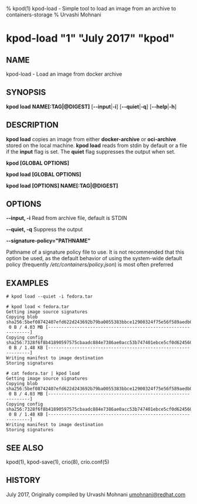 % kpod(1) kpod-load - Simple tool to load an image from an archive to containers-storage
% Urvashi Mohnani
# kpod-load "1" "July 2017" "kpod"

## NAME
kpod-load - Load an image from docker archive

## SYNOPSIS
**kpod load**
**NAME[:TAG|@DIGEST]**
[**--input**|**-i**]
[**--quiet**|**-q**]
[**--help**|**-h**]

## DESCRIPTION
**kpod load** copies an image from either **docker-archive** or **oci-archive** stored
on the local machine. **kpod load** reads from stdin by default or a file if the **input** flag is set.
The **quiet** flag suppresses the output when set.

**kpod [GLOBAL OPTIONS]**

**kpod load [GLOBAL OPTIONS]**

**kpod load [OPTIONS] NAME[:TAG|@DIGEST]**

## OPTIONS

**--input, -i**
Read from archive file, default is STDIN

**--quiet, -q**
Suppress the output

**--signature-policy="PATHNAME"**

Pathname of a signature policy file to use.  It is not recommended that this
option be used, as the default behavior of using the system-wide default policy
(frequently */etc/containers/policy.json*) is most often preferred

## EXAMPLES

```
# kpod load --quiet -i fedora.tar
```

```
# kpod load < fedora.tar
Getting image source signatures
Copying blob sha256:5bef08742407efd622d243692b79ba0055383bbce12900324f75e56f589aedb0
 0 B / 4.03 MB [---------------------------------------------------------------]
Copying config sha256:7328f6f8b41890597575cbaadc884e7386ae0acc53b747401ebce5cf0d624560
 0 B / 1.48 KB [---------------------------------------------------------------]
Writing manifest to image destination
Storing signatures
```

```
# cat fedora.tar | kpod load
Getting image source signatures
Copying blob sha256:5bef08742407efd622d243692b79ba0055383bbce12900324f75e56f589aedb0
 0 B / 4.03 MB [---------------------------------------------------------------]
Copying config sha256:7328f6f8b41890597575cbaadc884e7386ae0acc53b747401ebce5cf0d624560
 0 B / 1.48 KB [---------------------------------------------------------------]
Writing manifest to image destination
Storing signatures
```

## SEE ALSO
kpod(1), kpod-save(1), crio(8), crio.conf(5)

## HISTORY
July 2017, Originally compiled by Urvashi Mohnani <umohnani@redhat.com>
